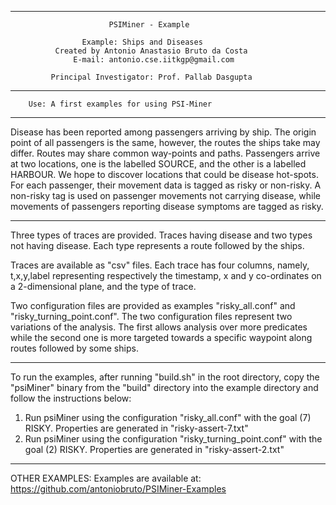 **************************************************************************
                          PSIMiner - Example

                    Example: Ships and Diseases
              Created by Antonio Anastasio Bruto da Costa
                  E-mail: antonio.cse.iitkgp@gmail.com

             Principal Investigator: Prof. Pallab Dasgupta

**************************************************************************

		Use: A first examples for using PSI-Miner

**************************************************************************
Disease has been reported among passengers arriving by ship. The origin point of all passengers is the same, however, the routes the ships take may differ. Routes may share common way-points and paths. Passengers arrive at two locations, one is the labelled SOURCE, and the other is a labelled HARBOUR. We hope to discover locations that could be disease hot-spots. For each passenger, their movement data is tagged as risky or non-risky. A non-risky tag is used on passenger movements not carrying disease, while movements of passengers reporting disease symptoms are tagged as risky. 

**************************************************************************

Three types of traces are provided. Traces having disease and two types not having disease. Each type represents a route followed by the ships. 

Traces are available as "csv" files. Each trace has four columns, namely, t,x,y,label representing respectively the timestamp, x and y co-ordinates on a 2-dimensional plane, and the type of trace.

Two configuration files are provided as examples "risky_all.conf" and "risky_turning_point.conf". The two configuration files represent two variations of the analysis. The first allows analysis over more predicates while the second one is more targeted towards a specific waypoint along routes followed by some ships.

**************************************************************************

To run the examples, after running "build.sh" in the root directory, copy the "psiMiner" binary from the "build" directory into the example directory and follow the instructions below:
1. Run psiMiner using the configuration "risky_all.conf" with the goal (7) RISKY. Properties are generated in "risky-assert-7.txt"
2. Run psiMiner using the configuration "risky_turning_point.conf" with the goal (2) RISKY. Properties are generated in "risky-assert-2.txt"

**************************************************************************

OTHER EXAMPLES: Examples are available at:
	https://github.com/antoniobruto/PSIMiner-Examples
